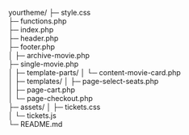 yourtheme/
├─ style.css                     
├─ functions.php                  
├─ index.php                      
├─ header.php                     
├─ footer.php                    
│
├─ archive-movie.php              
├─ single-movie.php              
│
├─ template-parts/
│  └─ content-movie-card.php      
│
├─ templates/
│  ├─ page-select-seats.php       
│  ├─ page-cart.php               
│  └─ page-checkout.php           
├─ assets/
│  ├─ tickets.css                 
│  └─ tickets.js                 
└─ README.md                      